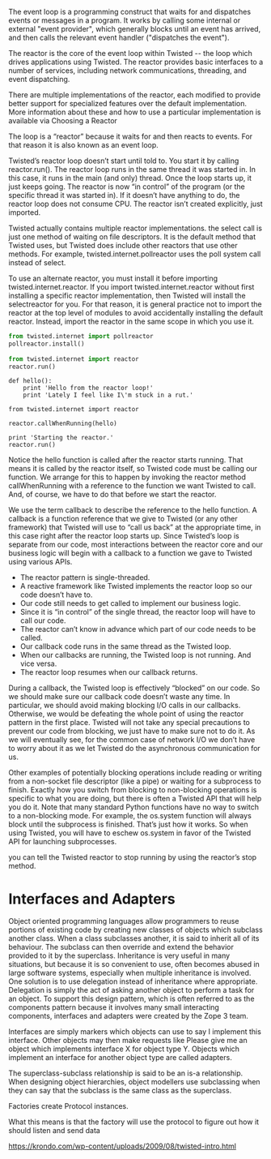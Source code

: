 


The event loop is a programming construct that waits for and dispatches events or messages in a program. It works by calling some internal or external "event provider", which generally blocks until an event has arrived, and then calls the relevant event handler ("dispatches the event"). 


The reactor is the core of the event loop within Twisted -- the loop which drives applications using Twisted. The reactor provides basic interfaces to a number of services, including network communications, threading, and event dispatching.

There are multiple implementations of the reactor, each modified to provide better support for specialized features over the default implementation. More information about these and how to use a particular implementation is available via Choosing a Reactor

The loop is a “reactor” because it waits for and then reacts to events. For that reason it is also known as an event loop. 

Twisted’s reactor loop doesn’t start until told to. You start it by calling reactor.run().
The reactor loop runs in the same thread it was started in. In this case, it runs in the main (and only) thread.
Once the loop starts up, it just keeps going. The reactor is now “in control” of the program (or the specific thread it was started in).
If it doesn’t have anything to do, the reactor loop does not consume CPU.
The reactor isn’t created explicitly, just imported.

Twisted actually contains multiple reactor implementations. the select call is just one method of waiting on file descriptors. It is the default method that Twisted uses, but Twisted does include other reactors that use other methods. For example, twisted.internet.pollreactor uses the poll system call instead of select.

To use an alternate reactor, you must install it before importing twisted.internet.reactor. If you import twisted.internet.reactor without first installing a specific reactor implementation, then Twisted will install the selectreactor for you. For that reason, it is general practice not to import the reactor at the top level of modules to avoid accidentally installing the default reactor. Instead, import the reactor in the same scope in which you use it.

```python
from twisted.internet import pollreactor
pollreactor.install()
 
from twisted.internet import reactor
reactor.run()

```


```
def hello():
    print 'Hello from the reactor loop!'
    print 'Lately I feel like I\'m stuck in a rut.'
 
from twisted.internet import reactor
 
reactor.callWhenRunning(hello)
 
print 'Starting the reactor.'
reactor.run()
```

Notice the hello function is called after the reactor starts running. That means it is called by the reactor itself, so Twisted code must be calling our function. We arrange for this to happen by invoking the reactor method callWhenRunning with a reference to the function we want Twisted to call. And, of course, we have to do that before we start the reactor.

We use the term callback to describe the reference to the hello function. A callback is a function reference that we give to Twisted (or any other framework) that Twisted will use to “call us back” at the appropriate time, in this case right after the reactor loop starts up. Since Twisted’s loop is separate from our code, most interactions between the reactor core and our business logic will begin with a callback to a function we gave to Twisted using various APIs.

- The reactor pattern is single-threaded.
- A reactive framework like Twisted implements the reactor loop so our code doesn’t have to.
- Our code still needs to get called to implement our business logic.
- Since it is “in control” of the single thread, the reactor loop will have to call our code.
- The reactor can’t know in advance which part of our code needs to be called.
- Our callback code runs in the same thread as the Twisted loop.
- When our callbacks are running, the Twisted loop is not running. And vice versa.
- The reactor loop resumes when our callback returns.

During a callback, the Twisted loop is effectively “blocked” on our code. So we should make sure our callback code doesn’t waste any time. In particular, we should avoid making blocking I/O calls in our callbacks. Otherwise, we would be defeating the whole point of using the reactor pattern in the first place. Twisted will not take any special precautions to prevent our code from blocking, we just have to make sure not to do it. As we will eventually see, for the common case of network I/O we don’t have to worry about it as we let Twisted do the asynchronous communication for us.

Other examples of potentially blocking operations include reading or writing from a non-socket file descriptor (like a pipe) or waiting for a subprocess to finish. Exactly how you switch from blocking to non-blocking operations is specific to what you are doing, but there is often a Twisted API that will help you do it. Note that many standard Python functions have no way to switch to a non-blocking mode. For example, the os.system function will always block until the subprocess is finished. That’s just how it works. So when using Twisted, you will have to eschew os.system in favor of the Twisted API for launching subprocesses.

you can tell the Twisted reactor to stop running by using the reactor’s stop method. 



# Interfaces and Adapters
Object oriented programming languages allow programmers to reuse portions of existing code by creating new classes of objects which subclass another class. When a class subclasses another, it is said to inherit all of its behaviour. The subclass can then override and extend the behavior provided to it by the superclass. Inheritance is very useful in many situations, but because it is so convenient to use, often becomes abused in large software systems, especially when multiple inheritance is involved. One solution is to use delegation instead of inheritance where appropriate. Delegation is simply the act of asking another object to perform a task for an object. To support this design pattern, which is often referred to as the components pattern because it involves many small interacting components, interfaces and adapters were created by the Zope 3 team.

Interfaces are simply markers which objects can use to say I implement this interface. Other objects may then make requests like Please give me an object which implements interface X for object type Y. Objects which implement an interface for another object type are called adapters.

The superclass-subclass relationship is said to be an is-a relationship. When designing object hierarchies, object modellers use subclassing when they can say that the subclass is the same class as the superclass. 



Factories create Protocol instances.

What this means is that the factory will use the protocol to figure out how it should listen and send data





https://krondo.com/wp-content/uploads/2009/08/twisted-intro.html